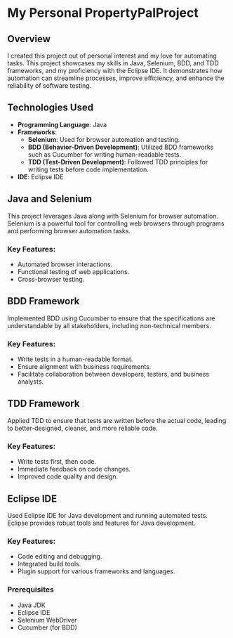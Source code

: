 # My Personal PropertyPalProject

## Overview
I created this project out of personal interest and my love for automating tasks. This project showcases my skills in Java, Selenium, BDD, and TDD frameworks, 
and my proficiency with the Eclipse IDE. It demonstrates how automation can streamline processes, improve efficiency, and enhance the reliability of software testing.

## Technologies Used
- **Programming Language**: Java
- **Frameworks**:
  - **Selenium**: Used for browser automation and testing.
  - **BDD (Behavior-Driven Development)**: Utilized BDD frameworks such as Cucumber for writing human-readable tests.
  - **TDD (Test-Driven Development)**: Followed TDD principles for writing tests before code implementation.
- **IDE**: Eclipse IDE

## Java and Selenium
This project leverages Java along with Selenium for browser automation. Selenium is a powerful tool for controlling web browsers through programs and performing browser automation tasks.

### Key Features:
- Automated browser interactions.
- Functional testing of web applications.
- Cross-browser testing.

## BDD Framework
Implemented BDD using Cucumber to ensure that the specifications are understandable by all stakeholders, including non-technical members.

### Key Features:
- Write tests in a human-readable format.
- Ensure alignment with business requirements.
- Facilitate collaboration between developers, testers, and business analysts.

## TDD Framework
Applied TDD to ensure that tests are written before the actual code, leading to better-designed, cleaner, and more reliable code.

### Key Features:
- Write tests first, then code.
- Immediate feedback on code changes.
- Improved code quality and design.

## Eclipse IDE
Used Eclipse IDE for Java development and running automated tests. Eclipse provides robust tools and features for Java development.

### Key Features:
- Code editing and debugging.
- Integrated build tools.
- Plugin support for various frameworks and languages.
  
### Prerequisites
- Java JDK
- Eclipse IDE
- Selenium WebDriver
- Cucumber (for BDD)


